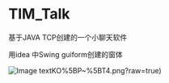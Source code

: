 # TIM_Talk
基于JAVA TCP创建的一个小聊天软件

用idea 中Swing guiform创建的窗体

![Image text](https://github.com/egbiner/Pitures/blob/master/7%7BH$BJB2%25%5D27JO)KO%5BP~%5BT4.png?raw=true)
